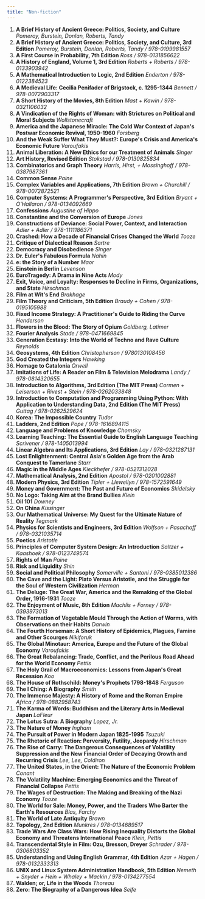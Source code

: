 ```yaml
---
title: "Non-fiction"
---
```

1. **A Brief History of Ancient Greece: Politics, Society, and Culture** *Pomeroy, Burstein, Donlan, Roberts, Tandy*
1. **A Brief History of Ancient Greece: Politics, Society, and Culture, 3rd Edition** *Pomeroy, Burstein, Donlan, Roberts, Tandy / 978-0199981557*
1. **A First Course in Probability, 7th Edition** *Ross / 978-0131856622*
1. **A History of England, Volume 1, 3rd Edition** *Roberts + Roberts / 978-0133903942*
1. **A Mathematical Introduction to Logic, 2nd Edition** *Enderton / 978-0122384523*
1. **A Medieval Life: Cecilia Penifader of Brigstock, c. 1295-1344** *Bennett / 978-0072903317*
1. **A Short History of the Movies, 8th Edition** *Mast + Kawin / 978-0321106032*
1. **A Vindication of the Rights of Woman: with Strictures on Political and Moral Subjects** *Wollstonecraft*
1. **America and the Japanese Miracle: The Cold War Context of Japan's Postwar Economic Revival, 1950-1960** *Forsberg*
1. **And the Weak Suffer What They Must?: Europe's Crisis and America's Economic Future** *Varoufakis*
1. **Animal Liberation: A New Ethics for our Treatment of Animals** *Singer*
1. **Art History, Revised Edition** *Stokstad / 978-0130825834*
1. **Combinatorics and Graph Theory** *Harris, Hirst, + Mossinghoff / 978-0387987361*
1. **Common Sense** *Paine*
1. **Complex Variables and Applications, 7th Edition** *Brown + Churchill / 978-0072872521*
1. **Computer Systems: A Programmer's Perspective, 3rd Edition** *Bryant + O'Hallaron / 978-0134092669*
1. **Confessions** *Augustine of Hippo*
1. **Constantine and the Conversion of Europe** *Jones*
1. **Constructions of Deviance: Social Power, Context, and Interaction** *Adler + Adler / 978-1111186371*
1. **Crashed: How a Decade of Financial Crises Changed the World** *Tooze*
1. **Critique of Dialectical Reason** *Sartre*
1. **Democracy and Disobedience** *Singer*
1. **Dr. Euler's Fabulous Formula** *Nahin*
1. **e: the Story of a Number** *Maor*
1. **Einstein in Berlin** *Levenson*
1. **EuroTragedy: A Drama in Nine Acts** *Mody*
1. **Exit, Voice, and Loyalty: Responses to Decline in Firms, Organizations, and State** *Hirschman*
1. **Film at Wit's End** *Brakhage*
1. **Film Theory and Criticism, 5th Edition** *Braudy + Cohen / 978-0195105988*
1. **Fixed Income Strategy: A Practitioner's Guide to Riding the Curve** *Henderson*
1. **Flowers in the Blood: The Story of Opium** *Goldberg, Latimer*
1. **Fourier Analysis** *Stade / 978-0471669845*
1. **Generation Ecstasy: Into the World of Techno and Rave Culture** *Reynolds*
1. **Geosystems, 4th Edition** *Christopherson / 9780130108456*
1. **God Created the Integers** *Hawking*
1. **Homage to Catalonia** *Orwell*
1. **Imitations of Life: A Reader on Film & Television Melodrama** *Landy / 978-0814320655*
1. **Introduction to Algorithms, 3rd Edition (The MIT Press)** *Cormen + Leiserson + Rivest + Stein / 978-0262033848*
1. **Introduction to Computation and Programming Using Python: With Application to Understanding Data, 2nd Edition (The MIT Press)** *Guttag / 978-0262529624*
1. **Korea: The Impossible Country** *Tudor*
1. **Ladders, 2nd Edition** *Pope / 978-1616894115*
1. **Language and Problems of Knowledge** *Chomsky*
1. **Learning Teaching: The Essential Guide to English Language Teaching** *Scrivener / 978-1405013994*
1. **Linear Algebra and Its Applications, 3rd Edition** *Lay / 978-0321287131*
1. **Lost Enlightenment: Central Asia's Golden Age from the Arab Conquest to Tamerlane** *Starr*
1. **Magic in the Middle Ages** *Kieckhefer / 978-0521312028*
1. **Mathematical Analysis, 2nd Edition** *Apostol / 978-0201002881*
1. **Modern Physics, 3rd Edition** *Tipler + Llewellyn / 978-1572591649*
1. **Money and Government: The Past and Future of Economics** *Skidelsky*
1. **No Logo: Taking Aim at the Brand Bullies** *Klein*
1. **Oil 101** *Downey*
1. **On China** *Kissinger*
1. **Our Mathematical Universe: My Quest for the Ultimate Nature of Reality** *Tegmark*
1. **Physics for Scientists and Engineers, 3rd Edition** *Wolfson + Pasachoff /  978-0321035714*
1. **Poetics** *Aristotle*
1. **Principles of Computer System Design: An Introduction** *Saltzer + Kaashoek / 978-0123749574*
1. **Rights of Man** *Paine*
1. **Risk and Liquidity** *Shin*
1. **Social and Political Philosophy** *Somerville + Santoni / 978-0385012386*
1. **The Cave and the Light: Plato Versus Aristotle, and the Struggle for the Soul of Western Civilization** *Herman*
1. **The Deluge: The Great War, America and the Remaking of the Global Order, 1916-1931** *Tooze*
1. **The Enjoyment of Music, 8th Edition** *Machlis + Forney / 978-0393973013*
1. **The Formation of Vegetable Mould Through the Action of Worms, with Observations on their Habits** *Darwin*
1. **The Fourth Horseman: A Short History of Epidemics, Plagues, Famine and Other Scourges** *Nikiforuk*
1. **The Global Minotaur: America, Europe and the Future of the Global Economy** *Varoufakis* 
1. **The Great Rebalancing: Trade, Conflict, and the Perilous Road Ahead for the World Economy** *Pettis*
1. **The Holy Grail of Macroeconomics: Lessons from Japan's Great Recession** *Koo*
1. **The House of Rothschild: Money's Prophets 1798-1848** *Ferguson*
1. **The I Ching: A Biography** *Smith*
1. **The Immense Majesty: A History of Rome and the Roman Empire** *Africa / 978-0882958743*
1. **The Karma of Words: Buddhism and the Literary Arts in Medieval Japan** *LaFleur*
1. **The Lotus Sutra: A Biography** *Lopez, Jr.*
1. **The Nature of Money** *Ingham*
1. **The Pursuit of Power in Modern Japan 1825-1995** *Tsuzuki*
1. **The Rhetoric of Reaction: Perversity, Futility, Jeopardy** *Hirschman*
1. **The Rise of Carry: The Dangerous Consequences of Volatility Suppression and the New Financial Order of Decaying Growth and Recurring Crisis** *Lee, Lee, Coldiron*
1. **The United States, in the Orient: The Nature of the Economic Problem** *Conant*
1. **The Volatility Machine: Emerging Economics and the Threat of Financial Collapse** *Pettis*
1. **The Wages of Destruction: The Making and Breaking of the Nazi Economy** *Tooze*
1. **The World for Sale: Money, Power, and the Traders Who Barter the Earth's Resources** *Blas, Farchy*
1. **The World of Late Antiquity** *Brown*
1. **Topology, 2nd Edition** *Munkres /  978-0134689517*
1. **Trade Wars Are Class Wars: How Rising Inequality Distorts the Global Economy and Threatens International Peace** *Klein, Pettis*
1. **Transcendental Style in Film: Ozu, Bresson, Dreyer** *Schrader / 978-0306803352*
1. **Understanding and Using English Grammar, 4th Edition** *Azar + Hagen / 978-0132333313*
1. **UNIX and Linux System Administration Handbook, 5th Edition** *Nemeth + Snyder + Hein + Whaley + Mackin / 978-0134277554*
1. **Walden; or, Life in the Woods** *Thoreau*
1. **Zero: The Biography of a Dangerous Idea** *Seife*